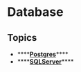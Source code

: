 # Database

## Topics

* \*\*\*\*[**Postgres**](postgres.md)\*\*\*\*
* \*\*\*\*[**SQLServer**](sqlserver.md)\*\*\*\*

